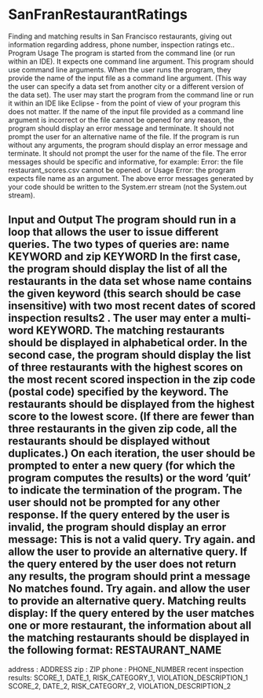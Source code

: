 # SanFranRestaurantRatings
Finding and matching results in San Francisco restaurants, giving out information regarding address, phone number, inspection ratings etc..
Program Usage
The program is started from the command line (or run within an IDE). It expects one command line argument.
This program should use command line arguments. When the user runs the program, they provide the name of the input file as a
command line argument. (This way the user can specify a data set from another city or a different version of the data set).
The user may start the program from the command line or run it within an IDE like Eclipse - from the point of view of your program
this does not matter.
If the name of the input file provided as a command line argument is incorrect or the file cannot be opened for any reason, the program
should display an error message and terminate. It should not prompt the user for an alternative name of the file.
If the program is run without any arguments, the program should display an error message and terminate. It should not prompt the user
for the name of the file.
The error messages should be specific and informative, for example:
Error: the file restaurant_scores.csv cannot be opened.
or
Usage Error: the program expects file name as an argument.
The above error messages generated by your code should be written to the System.err stream (not the System.out stream).

Input and Output
The program should run in a loop that allows the user to issue different queries. The two types of queries are:
name KEYWORD
and
zip KEYWORD
In the first case, the program should display the list of all the restaurants in the data set whose name contains the given keyword (this
search should be case insensitive) with two most recent dates of scored inspection results2
. The user may enter a multi-word KEYWORD.
The matching restaurants should be displayed in alphabetical order.
In the second case, the program should display the list of three restaurants with the highest scores on the most recent scored inspection
in the zip code (postal code) specified by the keyword. The restaurants should be displayed from the highest score to the lowest score.
(If there are fewer than three restaurants in the given zip code, all the restaurants should be displayed without duplicates.)
On each iteration, the user should be prompted to enter a new query (for which the program computes the results) or the word ’quit’ to
indicate the termination of the program.
The user should not be prompted for any other response.
If the query entered by the user is invalid, the program should display an error message:
This is not a valid query. Try again.
and allow the user to provide an alternative query.
If the query entered by the user does not return any results, the program should print a message
No matches found. Try again.
and allow the user to provide an alternative query.
Matching reults display: If the query entered by the user matches one or more restaurant, the information about all the matching
restaurants should be displayed in the following format:
RESTAURANT_NAME
------------------------------------
address : ADDRESS
zip : ZIP
phone : PHONE_NUMBER
recent inspection results:
SCORE_1, DATE_1, RISK_CATEGORY_1, VIOLATION_DESCRIPTION_1
SCORE_2, DATE_2, RISK_CATEGORY_2, VIOLATION_DESCRIPTION_2
